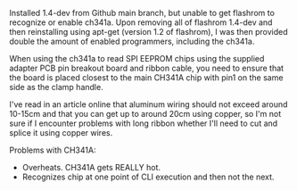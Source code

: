 Installed 1.4-dev from Github main branch, but unable to get flashrom to recognize or enable ch341a. Upon removing all 
of flashrom 1.4-dev and then reinstalling using apt-get (version 1.2 of flashrom), I was then provided double the amount of enabled programmers, including the ch341a.

When using the ch341a to read SPI EEPROM chips using the supplied adapter PCB pin breakout board and ribbon cable, you need to ensure that the board is placed closest to the main CH341A chip with pin1 on the same side as the clamp handle.

I've read in an article online that aluminum wiring should not exceed around 10-15cm and that you can get up to around 20cm using copper, so I'm not sure if I encounter problems with long ribbon whether I'll need to cut and splice it using copper wires.

Problems with CH341A:
* Overheats. CH341A gets REALLY hot.
* Recognizes chip at one point of CLI execution and then not the next.
